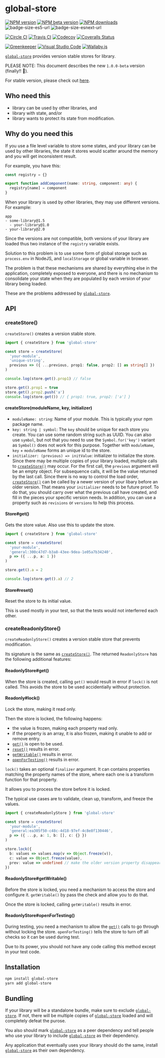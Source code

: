 # global-store

[![NPM version][npm-image]][npm-url]
[![NPM beta version][npm-beta-image]][npm-url]
[![NPM downloads][downloads-image]][downloads-url]
![badge-size-es5-url]
![badge-size-esnext-url]

[![Circle CI][circleci-image]][circleci-url]
[![Travis CI][travis-image]][travis-url]
[![Codecov][codecov-image]][codecov-url]
[![Coveralls Status][coveralls-image]][coveralls-url]

[![Greenkeeper][greenkeeper-image]][greenkeeper-url]
[![Visual Studio Code][vscode-image]][vscode-url]
[![Wallaby.js][wallaby-image]][wallaby-url]

[`global-store`](https://github.com/unional/global-store) provides version stable stores for library.

PLEASE NOTE: This document describes the new `1.0.0-beta` version (finally!! :tada:).

For stable version, please check out [here](https://github.com/unional/global-store/blob/v0.8.2/README.md).

## Who need this

- library can be used by other libraries, and
- library with state, and/or
- library wants to protect its state from modification.

## Why do you need this

If you use a file level variable to store some states,
and your library can be used by other libraries,
the state it stores would scatter around the memory and you will get inconsistent result.

For example, you have this:

```ts
const registry = {}

export function addComponent(name: string, component: any) {
  registry[name] = component
}
```

When your library is used by other libraries,
they may use different versions.
For example:

```
app
- some-library@1.5
  - your-library@1.0
- your-library@2.0
```

Since the versions are not compatible,
both versions of your library are loaded thus two instance of the `registry` variable exists.

Solution to this problem is to use some form of global storage such as `process.env` in NodeJS,
and `localStorage` or global variable in browser.

The problem is that these mechanisms are shared by everything else in the application,
completely exposed to everyone,
and there is no mechanism to consolidate your state when they are populated by each version of your library being loaded.

These are the problems addressed by [`global-store`](https://github.com/unional/global-store).

## API

### createStore()

`createStore()` creates a version stable store.

```ts
import { createStore } from 'global-store'

const store = createStore(
  'your-module',
  'unique-string',
  previous => ({ ...previous, prop1: false, prop2: [] as string[] })
)

console.log(store.get().prop1) // false

store.get().prop1 = true
store.get().prop2.push('a')
console.log(store.get()) // { prop1: true, prop2: ['a'] }
```

#### createStore(moduleName, key, initializer)
- `moduleName: string`: Name of your module. This is typically your npm package name.
- `key: string | symbol`: The `key` should be unique for each store you create.
  You can use some random string such as UUID.
  You can also use `symbol`, but not that you need to use the `Symbol.for('key')` variant as `Symbol()` does not work for this purpose.
  Together with `moduleName`, `key` + `moduleName` forms an unique id to the store.
- `initializer: (previous) => initValue`: initializer to initialize the store.
  Since there may be multiple copies of your library loaded,
  multiple calls to [`createStore()`](#createStore()) may occur.
  For the first call, the `previous` argument will be an empty object.
  For subsequence calls, it will be the value returned by the last call.
  Since there is no way to control the load order,
  [`createStore()`](#createStore()) can be called by a newer version of your libary before an older version.
  That means your `initializer` needs to be future proof.
  To do that, you should carry over what the previous call have created,
  and fill in the pieces your specific version needs.
  In addition, you can use a property such as `revisions` or `versions` to help this process.

#### Store#get()

Gets the store value.
Also use this to update the store.

```ts
import { createStore } from 'global-store'

const store = createStore(
  'your-module',
  'general:300c47d7-b3a8-43ee-9dea-1e05a7b34240',
  p => ({ ...p, a: 1 })
)

store.get().a = 2

console.log(store.get().a) // 2
```

#### Store#reset()

Reset the store to its initial value.

This is used mostly in your test, so that the tests would not interferred each other.

### createReadonlyStore()

`createReadonlyStore()` creates a version stable store that prevents modification.

Its signature is the same as [`createStore()`](#createStore()).
The returned `ReadonlyStore` has the following additional features:

#### ReadonlyStore#get()

When the store is created,
calling `get()` would result in error if `lock()` is not called.
This avoids the store to be used accidentially without protection.

#### Readonly#lock()

Lock the store, making it read only.

Then the store is locked, the following happens:

- the value is frozen, making each property read only.
- if the property is an array, it is also frozen,
  making it unable to add or remove entry.
- [`get()`](#ReadonlyStore#get()) is open to be used.
- [`reset()`](#ReadonlyStore#reset()) results in error.
- [`getWritable()`](#ReadonlyStore#getWritable()) results in error.
- [`openForTesting()`](#ReadonlyStore#openForTesting()) results in error.

`lock()` takes an optional `finalizer` argument.
It can contains properties matching the property names of the store,
where each one is a transform function for that property.

It allows you to process the store before it is locked.

The typical use cases are to validate, clean up, transform, and freeze the values.

```ts
import { createReadonlyStore } from 'global-store'

const store = createStore(
  'your-module',
  'general:ea305f50-c48c-4d18-97ef-4c8e8f130446',
  p => ({ ...p, a: 1, b: [], c: {} })
)

store.lock({
  b: values => values.map(v => Object.freeze(v)),
  c: value => Object.freeze(value),
  prev: value => undefined // make the older version property disappear.
})
```

#### ReadonlyStore#getWritable()

Before the store is locked,
you need a mechanism to access the store and configure it.
`getWritable()` by pass the check and allow you to do that.

Once the store is locked, calling `getWritable()` results in error.

#### ReadonlyStore#openForTesting()

During testing,
you need a mechanism to allow the [`get()`](#ReadonlyStore#get()) calls to go through without locking the store.
`openForTesting()` tells the store to turn off all checks so it can be used during test.

Due to its power, you should not have any code calling this method except in your test code.

## Installation

```sh
npm install global-store
yarn add global-store
```

## Bundling

If your library will be a standalone bundle, make sure to exclude [`global-store`](https://github.com/unional/global-store).
If not, there will be multiple copies of [`global-store`](https://github.com/unional/global-store) loaded and will completely defeat the purose.

You also should mark [`global-store`](https://github.com/unional/global-store) as a peer dependency and tell people who use your library to include [`global-store`](https://github.com/unional/global-store) as their dependency.

Any application that eventually uses your library should do the same, install [`global-store`](https://github.com/unional/global-store) as their own dependency.

[badge-size-es5-url]: http://img.badgesize.io/unional/global-store/master/dist/global-store.es5.js.svg?label=es5_size
[badge-size-esnext-url]: http://img.badgesize.io/unional/global-store/master/dist/global-store.es.js.svg?label=esnext_size
[circleci-image]: https://circleci.com/gh/unional/global-store/tree/master.svg?style=shield
[circleci-url]: https://circleci.com/gh/unional/global-store/tree/master
[codecov-image]: https://codecov.io/gh/unional/global-store/branch/master/graph/badge.svg
[codecov-url]: https://codecov.io/gh/unional/global-store
[coveralls-image]: https://coveralls.io/repos/github/unional/global-store/badge.svg
[coveralls-url]: https://coveralls.io/github/unional/global-store
[downloads-image]: https://img.shields.io/npm/dm/global-store.svg?style=flat
[downloads-url]: https://npmjs.org/package/global-store
[greenkeeper-image]: https://badges.greenkeeper.io/unional/global-store.svg
[greenkeeper-url]: https://greenkeeper.io/
[npm-beta-image]: https://img.shields.io/npm/v/global-store/beta.svg?style=flat
[npm-image]: https://img.shields.io/npm/v/global-store.svg?style=flat
[npm-url]: https://npmjs.org/package/global-store
[downloads-image]: https://img.shields.io/npm/dm/global-store.svg?style=flat
[downloads-url]: https://npmjs.org/package/global-store
[travis-image]: https://img.shields.io/travis/unional/global-store/master.svg?style=flat
[travis-url]: https://travis-ci.org/unional/global-store?branch=master
[vscode-image]: https://img.shields.io/badge/vscode-ready-green.svg
[vscode-url]: https://code.visualstudio.com/
[wallaby-image]: https://img.shields.io/badge/wallaby.js-configured-green.svg
[wallaby-url]: https://wallabyjs.com
